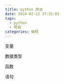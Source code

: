 ```yaml
---
title: python 爬虫
date: 2024-02-22 17:31:01
tags: 
  - python
  - 爬虫
categories: 编程
---
```


变量

数据类型

函数

语句